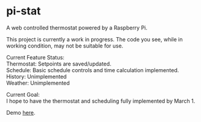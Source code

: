 pi-stat
=======

A web controlled thermostat powered by a Raspberry Pi.  

This project is currently a work in progress. The code you see, while in working condition, may not be suitable for use.  


Current Feature Status:  
Thermostat: Setpoints are saved/updated.  
Schedule: Basic schedule controls and time calculation implemented.  
History: Unimplemented  
Weather: Unimplemented  

Current Goal:  
I hope to have the thermostat and scheduling fully implemented by March 1. 

Demo [here](www.cstrauch.com/pi-stat). 